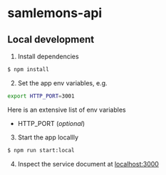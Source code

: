 # samlemons-api

## Local development

1. Install dependencies

```bash
$ npm install
```

2. Set the app env variables, e.g.

```bash
export HTTP_PORT=3001
```

Here is an extensive list of env variables

- HTTP_PORT (*optional*)

3. Start the app locallly

```bash
$ npm run start:local
```

4. Inspect the service document at [localhost:3000](http://localhost:3000)


